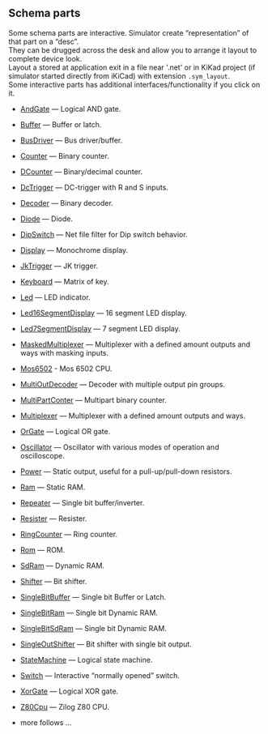 ## Schema parts

Some schema parts are interactive. Simulator create “representation” of that part on a “desc”.  
They can be drugged across the desk and allow you to arrange it layout to complete device look.  
Layout a stored at application exit in a file near '.net' or in KiKad project (if simulator started directly from iKiCad) with extension
`.sym_layout`.  
Some interactive parts has additional interfaces/functionality if you click on it.

* [AndGate](and/README.md) — Logical AND gate.
* [Buffer](buffer/README.md) — Buffer or latch.
* [BusDriver](busDriver/README.md) — Bus driver/buffer.
* [Counter](counter/README.md) — Binary counter.
* [DCounter](dCounter/README.md) — Binary/decimal counter.
* [DcTrigger](dcTrigger/README.md) — DC-trigger with R and S inputs.
* [Decoder](decoder/README.md) — Binary decoder.
* [Diode](diode/README.md) — Diode.
* [DipSwitch](dipSwitch/README.md) — Net file filter for Dip switch behavior.
* [Display](display/README.md) — Monochrome display.
* [JkTrigger](jkTrigger/README.md) — JK trigger.
* [Keyboard](keyboard/README.md) — Matrix of key.
* [Led](led/README.md) — LED indicator.
* [Led16SegmentDisplay](led16SegmentDisplay/README.md) — 16 segment LED display.
* [Led7SegmentDisplay](led7SegmentDisplay/README.md) — 7 segment LED display.
* [MaskedMultiplexer]( multiplexer/MaskedMultiplexer.md) — Multiplexer with a defined amount outputs and ways with masking inputs.
* [Mos6502](mos6502/README.md) - Mos 6502 CPU.
* [MultiOutDecoder](decoder/MultiOutDecoder.md) — Decoder with multiple output pin groups.
* [MultiPartConter](counter/MultiPartCounter.md) — Multipart binary counter.
* [Multiplexer](multiplexer/README.md) — Multiplexer with a defined amount outputs and ways.
* [OrGate](or/README.md) — Logical OR gate.
* [Oscillator](oscillator/README.md) — Oscillator with various modes of operation and oscilloscope.
* [Power](power/README.md) — Static output, useful for a pull-up/pull-down resistors.
* [Ram](ram/README.md) — Static RAM.
* [Repeater](repeater/README.md) — Single bit buffer/inverter.
* [Resister](resister/README.md) — Resister.
* [RingCounter](ringCounter/README.md) — Ring counter.
* [Rom](rom/README.md) — ROM.
* [SdRam](sdram/README.md) — Dynamic RAM.
* [Shifter](shifter/README.md) — Bit shifter.
* [SingleBitBuffer](buffer/SingleBitBuffer.md) — Single bit Buffer or Latch.
* [SingleBitRam](ram/SingleBitRam.md) — Single bit Dynamic RAM.
* [SingleBitSdRam](sdram/SingleBitSdRam.md) — Single bit Dynamic RAM.
* [SingleOutShifter](shifter/SingleOutShifter.md) — Bit shifter with single bit output.
* [StateMachine](stateMachine/README.md) — Logical state machine.
* [Switch](switch/README.md) — Interactive “normally opened” switch.
* [XorGate](xor/README.md) — Logical XOR gate.
* [Z80Cpu](z80/README.md) — Zilog Z80 CPU.

* more follows … 